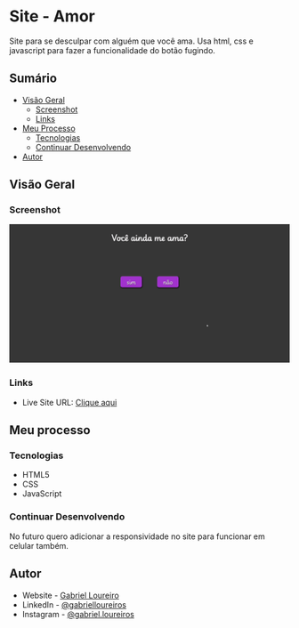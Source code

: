 # Site - Amor

Site para se desculpar com alguém que você ama. Usa html, css e javascript para fazer a funcionalidade do botão fugindo.

## Sumário

- [Visão Geral](#visão-geral)
  - [Screenshot](#screenshot)
  - [Links](#links)
- [Meu Processo](#meu-processo)
  - [Tecnologias](#tecnologias)
  - [Continuar Desenvolvendo](#continuar-desenvolvendo)
- [Autor](#autor)

## Visão Geral

### Screenshot

![](./src/image/tela%20principal.gif)

### Links

- Live Site URL: [Clique aqui](https://gbloureiros.github.io/site-amor/)

## Meu processo

### Tecnologias

- HTML5
- CSS
- JavaScript

### Continuar Desenvolvendo

No futuro quero adicionar a responsividade no site para funcionar em celular também.

## Autor

- Website - [Gabriel Loureiro](https://gbloureiros.github.io/portfolio/)
- LinkedIn - [@gabrielloureiros](https://www.linkedin.com/in/gabrielloureiros/)
- Instagram - [@gabriel.loureiros](https://www.instagram.com/gabriel.loureiros/)

